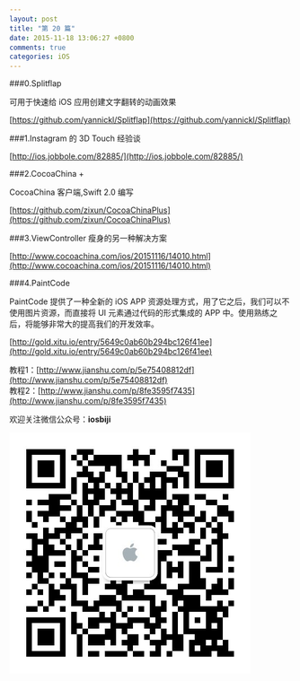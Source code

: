 ```yaml
---
layout: post
title: "第 20 篇"
date: 2015-11-18 13:06:27 +0800
comments: true
categories: iOS
---
```


###0.Splitflap

可用于快速给 iOS 应用创建文字翻转的动画效果

[https://github.com/yannickl/Splitflap](https://github.com/yannickl/Splitflap)

###1.Instagram 的 3D Touch 经验谈

[http://ios.jobbole.com/82885/](http://ios.jobbole.com/82885/)

###2.CocoaChina +

CocoaChina 客户端,Swift 2.0 编写

[https://github.com/zixun/CocoaChinaPlus](https://github.com/zixun/CocoaChinaPlus)

###3.ViewController 瘦身的另一种解决方案

[http://www.cocoachina.com/ios/20151116/14010.html](http://www.cocoachina.com/ios/20151116/14010.html)

###4.PaintCode

PaintCode 提供了一种全新的 iOS APP 资源处理方式，用了它之后，我们可以不使用图片资源，而直接将 UI 元素通过代码的形式集成的 APP 中。使用熟练之后，将能够非常大的提高我们的开发效率。

[http://gold.xitu.io/entry/5649c0ab60b294bc126f41ee](http://gold.xitu.io/entry/5649c0ab60b294bc126f41ee)  

教程1：[http://www.jianshu.com/p/5e75408812df](http://www.jianshu.com/p/5e75408812df)  
教程2：[http://www.jianshu.com/p/8fe3595f7435](http://www.jianshu.com/p/8fe3595f7435)

欢迎关注微信公众号：**iosbiji**

![iOS开发笔记](/images/weixin.jpg)